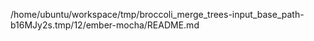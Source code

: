 /home/ubuntu/workspace/tmp/broccoli_merge_trees-input_base_path-b16MJy2s.tmp/12/ember-mocha/README.md